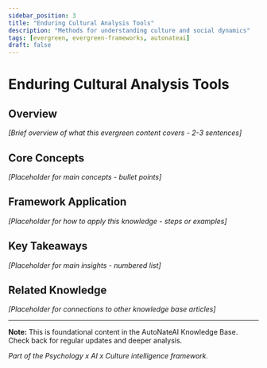 ```yaml
---
sidebar_position: 3
title: "Enduring Cultural Analysis Tools"
description: "Methods for understanding culture and social dynamics"
tags: [evergreen, evergreen-frameworks, autonateai]
draft: false
---
```


# Enduring Cultural Analysis Tools

## Overview
*[Brief overview of what this evergreen content covers - 2-3 sentences]*

## Core Concepts
*[Placeholder for main concepts - bullet points]*

## Framework Application
*[Placeholder for how to apply this knowledge - steps or examples]*

## Key Takeaways
*[Placeholder for main insights - numbered list]*

## Related Knowledge
*[Placeholder for connections to other knowledge base articles]*

---

**Note:** This is foundational content in the AutoNateAI Knowledge Base. Check back for regular updates and deeper analysis.

*Part of the Psychology x AI x Culture intelligence framework.*
